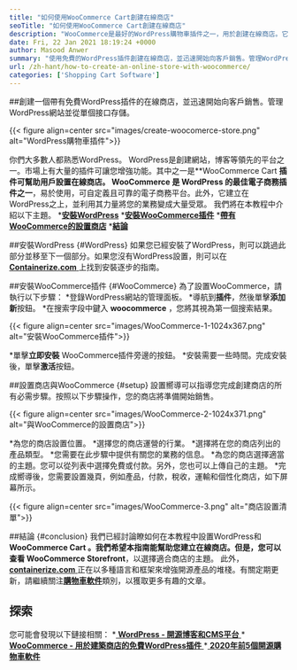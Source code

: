 ```yaml
---
title: "如何使用WooCommerce Cart創建在線商店" 
seoTitle: "如何使用WooCommerce Cart創建在線商店" 
description: "WooCommerce是最好的WordPress購物車插件之一，用於創建在線商店。它可以幫助公司大規模擴展業務。" 
date: Fri, 22 Jan 2021 18:19:24 +0000
author: Masood Anwer
summary: "使用免費的WordPress插件創建在線商店，並迅速開始向客戶銷售。管理WordPress網站並從單個接口存儲。" 
url: /zh-hant/how-to-create-an-online-store-with-woocommerce/
categories: ['Shopping Cart Software']
---
```


##創建一個帶有免費WordPress插件的在線商店，並迅速開始向客戶銷售。管理WordPress網站並從單個接口存儲。

{{< figure align=center src="images/create-woocomerce-store.png" alt="WordPress購物車插件">}}

你們大多數人都熟悉WordPress。 WordPress是創建網站，博客等領先的平台之一。市場上有大量的插件可讓您增強功能。其中之一是**WooCommerce Cart **插件可幫助用戶設置在線商店。  **WooCommerce**  是 **WordPress** 的最佳電子商務插件之一**，易於使用，可自定義且可靠的電子商務平台。此外，它建立在WordPress之上，並利用其力量將您的業務變成大量受眾。
我們將在本教程中介紹以下主題。
  *[**安裝WordPress**][1]
  *[**安裝WooCommerce插件**][2]
  *[**帶有WooCommerce的設置商店**][3]
  *[**結論**][4]

##安裝WordPress   {#WordPress}
如果您已經安裝了WordPress，則可以跳過此部分並移至下一個部分。如果您沒有WordPress設置，則可以在[ **Containerize.com** ][5]上找到安裝逐步的指南。

##安裝WooCommerce插件 {#WooCommerce}
為了設置WooCommerce，請執行以下步驟：
  *登錄WordPress網站的管理面板。
  *導航到**插件**，然後單擊**添加新**按鈕。
  *在搜索字段中鍵入 **woocommerce** ，您將其視為第一個搜索結果。

{{< figure align=center src="images/WooCommerce-1-1024x367.png" alt="安裝WooCommerce插件">}}

  *單擊**立即安裝** WooCommerce插件旁邊的按鈕。
  *安裝需要一些時間。完成安裝後，單擊**激活**按鈕。

##設置商店與WooCommerce   {#setup}
設置嚮導可以指導您完成創建商店的所有必需步驟。按照以下步驟操作，您的商店將準備開始銷售。

{{< figure align=center src="images/WooCommerce-2-1024x371.png" alt="與WooCommerce的設置商店">}}

  *為您的商店設置位置。
  *選擇您的商店運營的行業。
  *選擇將在您的商店列出的產品類型。
  *您需要在此步驟中提供有關您的業務的信息。
  *為您的商店選擇適當的主題。您可以從列表中選擇免費或付款。另外，您也可以上傳自己的主題。
  *完成嚮導後，您需要設置幾頁，例如產品，付款，稅收，運輸和個性化商店，如下屏幕所示。

{{< figure align=center src="images/WooCommerce-3.png" alt="商店設置清單">}}


##結論 {#conclusion}
我們已經討論瞭如何在本教程中設置WordPress和**WooCommerce Cart **。我們希望本指南能幫助您建立在線商店。但是，您可以查看**  WooCommerce Storefront**，以選擇適合商店的主題。
此外，[ **containerize.com** ][6]正在以多種語言和框架來增強開源產品的堆棧。有關定期更新，請繼續關注[**購物車軟件**][7]類別，以獲取更多有趣的文章。

## 探索
您可能會發現以下鏈接相關：
  *[ **WordPress  - 開源博客和CMS平台** ][5]
  *[ **WooCommerce  - 用於建築商店的免費WordPress插件** ][8]
  *[ **2020年前5個開源購物車軟件** ][9]

  
[1]: #WordPress
[2]: #WooCommerce
[3]: #Setup
[4]: #Conclusion
[5]: https://products.containerize.com/blogging/wordpress
[6]: https://containerize.com
[7]: https://blog.containerize.com/category/shopping-cart-software/
[8]: https://products.containerize.com/ecommerce/woocommerce
[9]: https://blog.containerize.com/2020/11/27/top-5-open-source-shopping-cart-software-in-2020/
